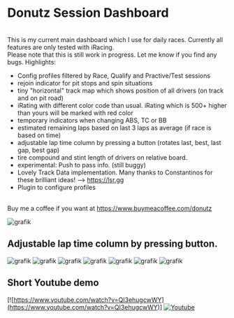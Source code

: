 # Donutz Session Dashboard
<br>This is my current main dashboard which I use for daily races. Currently all features are only tested with iRacing.
<br>Please note that this is still work in progress. Let me know if you find any bugs.
Highlights:
- Config profiles filtered by Race, Qualify and Practive/Test sessions
- rejoin indicator for pit stops and spin situations
- tiny "horizontal" track map which shows position of all drivers (on track and on pit road)
- iRating with different color code than usual. iRating which is 500+ higher than yours will be marked with red color
- temporary indicators when changing ABS, TC or BB
- estimated remaining laps based on last 3 laps as average (if race is based on time)
- adjustable lap time column by pressing a button (rotates last, best, last gap, best gap) 
- tire compound and stint length of drivers on relative board.
- experimental: Push to pass info. (still buggy)
- Lovely Track Data implementation. Many thanks to Constantinos for these brilliant ideas! --> https://lsr.gg
- Plugin to configure profiles

<br>Buy me a coffee if you want at https://www.buymeacoffee.com/donutz

![grafik](https://github.com/DonutzAndCoffee/Donutz-Session-Dashboard/assets/62204936/eeb0d0b9-7764-4193-a007-1b9b8a8460fb)


## Adjustable lap time column by pressing button. 
![grafik](https://github.com/DonutzAndCoffee/Donutz-Session-Dashboard/assets/62204936/f2ee752c-d154-4a22-a9b5-cb985624f587)
![grafik](https://github.com/DonutzAndCoffee/Donutz-Session-Dashboard/assets/62204936/79d91317-d17b-4ebe-9398-9bb60b75acba)
![grafik](https://github.com/DonutzAndCoffee/Donutz-Session-Dashboard/assets/62204936/d7ab2f64-31c9-4ccd-b58b-9ba71de7152b)
![grafik](https://github.com/DonutzAndCoffee/Donutz-Session-Dashboard/assets/62204936/32fdadfd-8ace-4158-9e1c-166812a2c9fe)
![grafik](https://github.com/DonutzAndCoffee/Donutz-Session-Dashboard/assets/62204936/eff6372d-5072-4e0a-b1b9-7550cd14de8f)
![grafik](https://github.com/DonutzAndCoffee/Donutz-Session-Dashboard/assets/62204936/5659dfbe-fcef-40b1-8d41-89e3fa092a60)
![grafik](https://github.com/user-attachments/assets/d7cce2bf-5b1c-4908-bad5-876a08293c40)



## Short Youtube demo
[![https://www.youtube.com/watch?v=QI3ehugcwWY](https://www.youtube.com/watch?v=QI3ehugcwWY)]
[![Youtube](https://img.youtube.com/vi/QI3ehugcwWY/0.jpg)](https://www.youtube.com/watch?v=QI3ehugcwWY)
